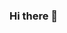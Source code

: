 ### Hi there 👋

<!--
**Constancejackson98/constancejackson98** is a ✨ _special_ ✨ repository because its `README.md` (this file) appears on your GitHub profile.

Here are some ideas to get you started:

- 🔭 I’m currently working on ...learning how to bring something USA based for a replacement of u guessed it tiktoc. My kids are losing it I will not allow it. 
- 🌱 I’m currently learning ...how to use this whole license and Github
- 👯 I’m looking to collaborate on ...all kinds of ideas to make life easier and safer on the internet for children 
- 🤔 I’m looking for help with ...
- 💬 Ask me about ...
- 📫 How to reach me: ...right here anytime 
- 😄 Pronouns: ...
- ⚡ Fun fact: ...I am a kid at heart, but protect young people around me and teach them internet safty
-->
